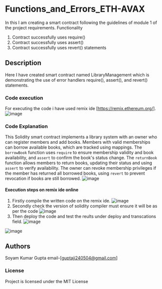 # Functions_and_Errors_ETH-AVAX 
In this I am creating a smart contract following the guidelines of module 1 of the project requirements.
Functionality
1. Contract successfully uses require()
2. Contract successfully uses assert()
3. Contract successfully uses revert() statements
   
## Description
Here I have created smart contract named LibraryManagement which is demonstrating the use of error handlers require(), assert(), and revert() statements.

### Code execution
For executing the code i have used remix ide [https://remix.ethereum.org/].
![image](https://github.com/Surbhi268/Eth-Avax-intermediate1/assets/138808811/1a10f333-7621-4c49-9627-b8024e22d60b)

### Code Explanation
This Solidity smart contract implements a library system with an owner who can register members and add books. Members with valid memberships can borrow available books, which are tracked using mappings. The `borrowBook` function uses `require` to ensure membership validity and book availability, and `assert` to confirm the book's status change. The `returnBook` function allows members to return books, updating their status and using `assert` to verify availability. The owner can revoke membership privileges if the member has returned all borrowed books, using `revert` to prevent revocation if books are still borrowed.
![image](https://github.com/Soyam2405/Functions_and_Errors_ETH-AVAX/assets/120269736/34922a7b-9436-4d13-81bb-a4daf012069f)
#### Execution steps on remix ide online
1. Firstly compile the written code on the remix ide.
   ![image](https://github.com/Soyam2405/Functions_and_Errors_ETH-AVAX/assets/120269736/8fe941a7-fff6-4da2-915e-9c8243c730a6)
2. Secondly check the version of solidity compiler must ensure it will be as per the code
   ![image](https://github.com/Soyam2405/Functions_and_Errors_ETH-AVAX/assets/120269736/3684b0a0-070b-4898-a511-decc54d90970)
3. Then deploy the code and test the reults under deploy and transcations field.
  ![image](https://github.com/Soyam2405/Functions_and_Errors_ETH-AVAX/assets/120269736/75a293f0-d1dd-44aa-9f51-d4114c53b387)

  ![image](https://github.com/Soyam2405/Functions_and_Errors_ETH-AVAX/assets/120269736/2277f431-32fb-425a-b57c-7524d2c03ad3)
## Authors
Soyam Kumar Gupta
email-[guptaji240504@gmail.com]
### License
Project is licensed under the MIT License
